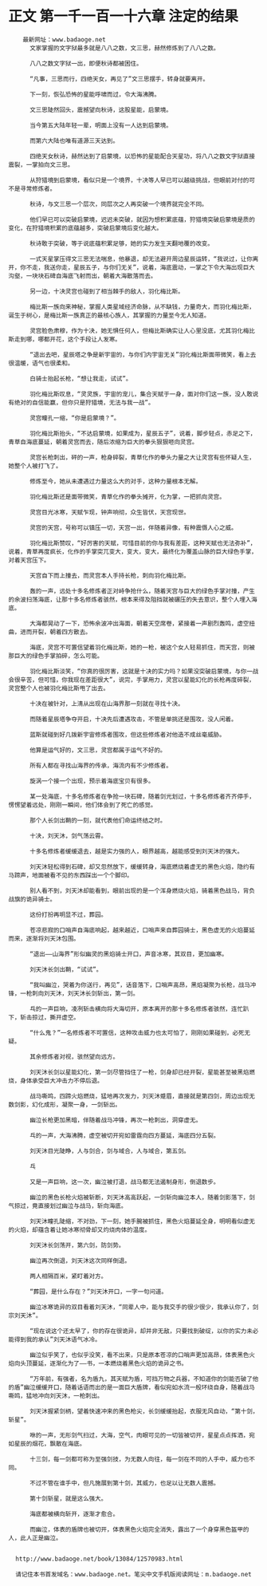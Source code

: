 # 正文 第一千一百一十六章 注定的结果
        最新网址：www.badaoge.net
          文家掌握的文字狱最多就是八八之数，文三思，赫然修炼到了八八之数。
      
          八八之数文字狱一出，即便秋诗都被困住。
      
          “凡事，三思而行，四绝天女，再见了”文三思摆手，转身就要离开。
      
          下一刻，恢弘恐怖的星能呼啸而过，令大海沸腾。
      
          文三思陡然回头，震撼望向秋诗，这股星能，启蒙境。
      
          当今第五大陆年轻一辈，明面上没有一人达到启蒙境。
      
          而第六大陆也唯有道源三天达到。
      
          四绝天女秋诗，赫然达到了启蒙境，以恐怖的星能配合天星功，将八八之数文字狱直接震裂，一掌拍向文三思。
      
          从狩猎境到启蒙境，看似只是一个境界，十决等人早已可以越级挑战，但眼前对付的可不是寻常修炼者。
      
          秋诗，与文三思一个层次，同层次之人再突破一个境界就完全不同。
      
          他们早已可以突破启蒙境，迟迟未突破，就因为想积累底蕴，狩猎境突破启蒙境是质的变化，在狩猎境积累的底蕴越多，突破启蒙境后变化越大。
      
          秋诗敢于突破，等于说底蕴积累足够，她的实力发生天翻地覆的改变。
      
          一式天星掌压得文三思无法喘息，他暴退，却无法避开周边星辰运转，“我说过，让你离开，你不走，我送你走，星辰五子，与你们无关”，说着，海底震动，一掌之下令大海出现巨大沟壑，一块块石碑自海底飞射而出，朝着大海散落而去。
      
          另一边，十决灵宫也碰到了相当棘手的敌人，羽化梅比斯。
      
          梅比斯一族向来神秘，掌握人类星域经济命脉，从不缺钱，力量奇大，而羽化梅比斯，诞生于树心，是梅比斯一族真正的最核心族人，其掌握的力量至今无人知道。
      
          灵宫脸色肃穆，作为十决，她无惧任何人，但梅比斯确实让人心里没底，尤其羽化梅比斯走到哪，哪都开花，这个手段让人发寒。
      
          “退出去吧，星辰塔之争是新宇宙的，与你们内宇宙无关”羽化梅比斯面带微笑，看上去很温暖，语气也很柔和。
      
          白骑士抬起长枪，“想让我走，试试”。
      
          羽化梅比斯叹息，“灵灵族，宇宙的宠儿，集合天赋于一身，面对你们这一族，没人敢说有绝对的自信能赢，但你只是狩猎境，无法与我一战”。
      
          灵宫瞳孔一缩，“你是启蒙境？”。
      
          羽化梅比斯抬头，“不达启蒙境，如果成为，星辰五子”，说着，脚步轻点，赤足之下，青草自海底蔓延，朝着灵宫而去，随后浓缩为巨大的拳头狠狠咂向灵宫。
      
          灵宫长枪刺出，砰的一声，枪身碎裂，青草化作的拳头力量之大让灵宫有些怀疑人生，她整个人被打飞了。
      
          修炼至今，她从未遭遇过力量这么大的对手，这种力量根本无解。
      
          羽化梅比斯还是面带微笑，青草化作的拳头摊开，化为掌，一把抓向灵宫。
      
          灵宫目光冰寒，天赋乍现，钟声响彻，众生皆伏，天宫现世。
      
          灵宫的天宫，号称可以镇压一切，天宫一出，伴随着异像，有种震慑人心之威。
      
          羽化梅比斯赞叹，“好厉害的天赋，可惜目前的你与我有差距，这种天赋也无法弥补”，说着，青草再度疯长，化作的手掌突兀变大，变大，变大，最终化为覆盖山脉的巨大绿色手掌，对着天宫压下。
      
          天宫自下而上撞去，而灵宫本人手持长枪，刺向羽化梅比斯。
      
          轰的一声，远处十多名修炼者正对峙争抢什么，随着天宫与巨大的绿色手掌对撞，产生的余波扫荡海底，让那十多名修炼者骇然，根本来得及阻挡就被碾压的失去意识，整个人埋入海底。
      
          大海都晃动了一下，恐怖余波冲出海面，朝着天空席卷，紧接着一声剧烈轰鸣，虚空扭曲，进而开裂，朝着四方散去。
      
          海底，灵宫不可置信望着羽化梅比斯，她的一枪，被这个女人轻易抓住，而天宫，则被那巨大的绿色手掌拍碎，怎么可能。
      
          羽化梅比斯淡笑，“你真的很厉害，这就是十决的实力吗？如果没突破启蒙境，与你一战会很辛苦，但可惜，你我现在差距很大”，说完，手掌用力，灵宫以星能幻化的长枪再度碎裂，灵宫整个人也被羽化梅比斯甩了出去。
      
          十决在被针对，上清从出现在山海界那一刻就在寻找十决。
      
          而随着星辰塔争夺开启，十决先后遭遇攻击，不管是单挑还是围攻，没人闲着。
      
          蓝斯就碰到好几拨新宇宙修炼者围攻，但这些修炼者对他造不成丝毫威胁。
      
          他算是运气好的，文三思，灵宫都属于运气不好的。
      
          所有人都在寻找山海界的传承，海流内有不少修炼者。
      
          旋涡一个接一个出现，预示着海底宝贝有很多。
      
          某一处海底，十多名修炼者在争抢一块石碑，随着剑光划过，十多名修炼者齐齐停手，愣愣望着远处，刚刚一瞬间，他们体会到了死亡的感觉。
      
          那个人长剑出鞘的一刻，就代表他们命运终结之时。
      
          十决，刘天沐，剑气荡云霄。
      
          十多名修炼者缓缓退去，越是实力强的人，眼界越高，越能感受到刘天沐的强大。
      
          刘天沐轻松得到石碑，却又忽然放下，缓缓转身，海底燃烧着虚无的黑色火焰，隐约有马蹄声，地面被看不见的东西踩出一个个脚印。
      
          别人看不到，刘天沐却能看到，眼前出现的是一个浑身燃烧火焰，骑着黑色战马，背负战旗的诡异骑士。
      
          这份打扮再明显不过，葬园。
      
          苍凉悲寂的口哨声自海底响起，越来越近，口哨声来自葬园骑士，黑色虚无的火焰蔓延而来，逐渐将刘天沐包围。
      
          “退出——山海界”形似幽灵的黑焰骑士开口，声音冰寒，其双目，更加幽寒。
      
          刘天沐长剑出鞘，“试试”。
      
          “我叫幽泣，哭着为你送行，再见”，话音落下，口哨声高昂，黑焰凝聚为长枪，战马冲锋，一枪刺向刘天沐，刘天沐长剑斩出，第一剑。
      
          乓的一声巨响，凌冽斩击横向将大海切开，原本离开的那十多名修炼者骇然，连忙趴下，斩击掠过，撕开虚空。
      
          “什么鬼？”一名修炼者不可置信，这种攻击威力也太可怕了，刚刚如果碰到，必死无疑。
      
          其余修炼者对视，骇然望向远方。
      
          刘天沐长剑以星能幻化，第一剑尽管挡住了一枪，剑身却已经开裂，星能甚至被黑焰燃烧，身体承受巨大冲击力不停后退。
      
          战马嘶鸣，四蹄火焰燃烧，猛地再次发力，刘天沐蹙眉，直接就是第四剑，周边出现无数剑影，幻化成形，凝聚一身，一剑斩出。
      
          幽泣长枪更加黑暗，伴随着战马冲锋，再次一枪刺出，洞穿虚无。
      
          乓的一声，大海沸腾，虚空被切开宛如雷霆向四方蔓延，海底四分五裂。
      
          刘天沐目光陡睁，人与剑合，剑与域合，人与域合，第五剑。
      
          乓
      
          又是一声巨响，这一次，幽泣被打退，战马都无法遏制身形，倒退数步。
      
          幽泣的黑色长枪火焰被斩断，刘天沐高高跃起，一剑斩向幽泣本人，随着剑影落下，剑气掠过，竟直接划过幽泣与战马，斩向海底。
      
          刘天沐瞳孔陡缩，不对劲，下一刻，她手腕被抓住，黑色火焰蔓延全身，明明看似虚无的火焰，却蕴含着让她冰寒彻骨却又灼烧肉体的温度。
      
          刘天沐长剑荡开，第六剑，防剑势。
      
          幽泣再次倒退，刘天沐这次同样倒退。
      
          两人相隔百米，紧盯着对方。
      
          “葬园，是什么存在？”刘天沐开口，一字一句问道。
      
          幽泣冰寒诡异的双目看着刘天沐，“同辈人中，能与我交手的很少很少，我承认你了，剑宗刘天沐”。
      
          “现在说这个还太早了，你的存在很诡异，却并非无敌，只要找到破绽，以你的实力未必能得到我的承认”刘天沐语气冰冷。
      
          幽泣似乎笑了，也似乎没笑，看不出来，只是原本苍凉的口哨声更加高昂，体表黑色火焰向头顶蔓延，逐渐化为了——书，一本燃烧着黑色火焰的诡异之书。
      
          “万年前，有强者，名为盾九，其天赋为盾，可挡万物之兵器，不知道你的剑能否破了他的盾”幽泣缓缓开口，随着话语而出的是一面巨大盾牌，看似宛如水流一般环绕自身，随着战马嘶鸣，猛地冲向刘天沐，一枪刺出。
      
          刘天沐握紧剑柄，望着快速冲来的黑色枪尖，长剑缓缓抬起，衣服无风自动，“第十剑，斩星”。
      
          咻的一声，无形剑气扫过，大海，空气，肉眼可见的一切皆被切开，星星点点挥洒，宛如星辰的烟花，飘散在海底。
      
          十三剑，每一剑都可称为至强剑技，为无数人向往，每一剑在不同的人手中，威力也不同。
      
          不过不管在谁手中，但凡施展到第十剑，其威力，也足以让无数人震撼。
      
          第十剑斩星，就是这么强大。
      
          海底都被横向斩开，逐渐才愈合。
      
          而幽泣，体表的盾牌也被切开，体表黑色火焰完全消失，露出了一个身穿黑色盔甲的人，此人正是幽泣。
      
      
      http://www.badaoge.net/book/13084/12570983.html
      
      请记住本书首发域名：www.badaoge.net。笔尖中文手机版阅读网址：m.badaoge.net